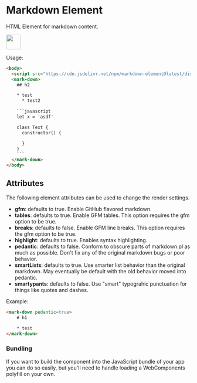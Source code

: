 # Markdown Element

HTML Element for markdown content.

<p>
  <a href="https://www.patreon.com/bePatron?u=880479">
    <img src="https://c5.patreon.com/external/logo/become_a_patron_button.png" height="40px" />
  </a>
</p>

Usage:

```html
<body>
  <script src="https://cdn.jsdelivr.net/npm/markdown-element@latest/dist/markdown-elements.min.js"></script>
  <mark-down>
    ## h2

    * test
      * test2

    ```javascript
    let x = 'asdf'

    class Text {
      constructor() {

      }
    }
    ```
  </mark-down>
</body>
```

## Attributes

The following element attributes can be used to change the render settings.

* **gfm**: defaults to true. Enable GitHub flavored markdown.
* **tables**: defaults to true. Enable GFM tables. This option requires the gfm option to be true.
* **breaks**: defaults to false. Enable GFM line breaks. This option requires the gfm option to be true.
* **highlight**: defaults to true. Enables syntax highlighting.
* **pedantic**: defaults to false. Conform to obscure parts of markdown.pl as much as possible. Don't fix any of the original markdown bugs or poor behavior.
* **smartLists**: defaults to true. Use smarter list behavior than the original markdown. May eventually be default with the old behavior moved into pedantic.
* **smartypants**: defaults to false. Use "smart" typograhic punctuation for things like quotes and dashes.

Example:

```html
<mark-down pedantic=true>
    # h1

    * test
</mark-down>
```

### Bundling

If you want to build the component into the JavaScript bundle of your app
you can do so easily, but you'll need to handle loading a WebComponents
polyfill on your own.

